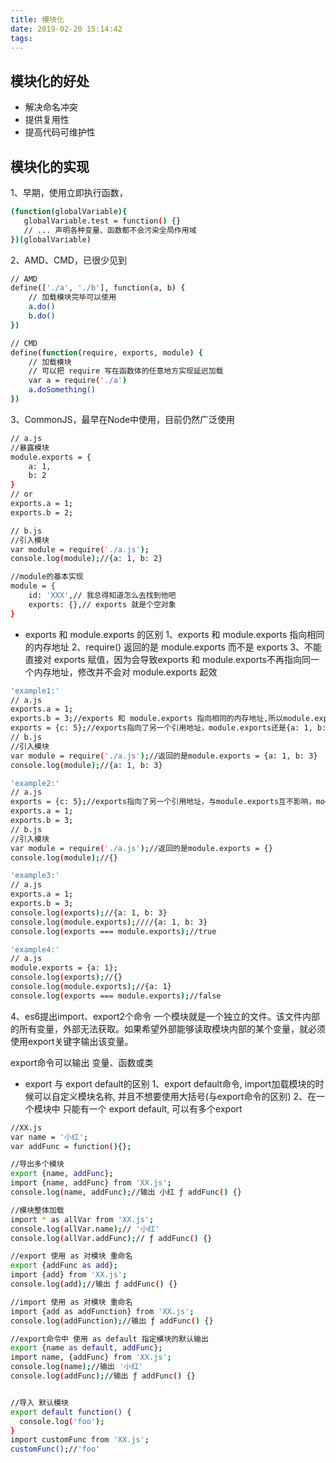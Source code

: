 ```yaml
---
title: 模块化
date: 2019-02-20 15:14:42
tags:
---
```


## 模块化的好处
* 解决命名冲突
* 提供复用性
* 提高代码可维护性

## 模块化的实现
1、早期，使用立即执行函数，
``` bash
(function(globalVariable){
   globalVariable.test = function() {}
   // ... 声明各种变量、函数都不会污染全局作用域
})(globalVariable)
```
2、AMD、CMD，已很少见到
``` bash
// AMD
define(['./a', './b'], function(a, b) {
    // 加载模块完毕可以使用
    a.do()
    b.do()
})

// CMD
define(function(require, exports, module) {
    // 加载模块
    // 可以把 require 写在函数体的任意地方实现延迟加载
    var a = require('./a')
    a.doSomething()
})
```
3、CommonJS，最早在Node中使用，目前仍然广泛使用

``` bash
// a.js
//暴露模块
module.exports = {
    a: 1,
    b: 2
}
// or
exports.a = 1;
exports.b = 2;

// b.js
//引入模块
var module = require('./a.js');
console.log(module);//{a: 1, b: 2}
```

``` bash
//module的基本实现
module = {
    id: 'XXX',// 我总得知道怎么去找到他吧
    exports: {},// exports 就是个空对象
}
```

* exports 和 module.exports 的区别
1、exports 和 module.exports 指向相同的内存地址
2、require() 返回的是 module.exports 而不是 exports
3、不能直接对 exports 赋值，因为会导致exports 和 module.exports不再指向同一个内存地址，修改并不会对 module.exports 起效

``` bash
'example1:'
// a.js
exports.a = 1;
exports.b = 3;//exports 和 module.exports 指向相同的内存地址,所以module.exports = {a: 1, b: 3}
exports = {c: 5};//exports指向了另一个引用地址，module.exports还是{a: 1, b: 3}
// b.js
//引入模块
var module = require('./a.js');//返回的是module.exports = {a: 1, b: 3}
console.log(module);//{a: 1, b: 3}

'example2:'
// a.js
exports = {c: 5};//exports指向了另一个引用地址，与module.exports互不影响，module.exports是{}
exports.a = 1;
exports.b = 3;
// b.js
//引入模块
var module = require('./a.js');//返回的是module.exports = {}
console.log(module);//{}
```


``` bash
'example3:'
// a.js
exports.a = 1;
exports.b = 3;
console.log(exports);//{a: 1, b: 3}
console.log(module.exports);////{a: 1, b: 3}
console.log(exports === module.exports);//true

'example4:'
// a.js
module.exports = {a: 1};
console.log(exports);//{}
console.log(module.exports);//{a: 1}
console.log(exports === module.exports);//false
```

4、es6提出import、export2个命令
一个模块就是一个独立的文件。该文件内部的所有变量，外部无法获取。如果希望外部能够读取模块内部的某个变量，就必须使用export关键字输出该变量。

export命令可以输出 变量、函数或类
* export 与 export default的区别
   1、export default命令, import加载模块的时候可以自定义模块名称, 并且不想要使用大括号(与export命令的区别)
   2、在一个模块中 只能有一个 export default, 可以有多个export


``` bash
//XX.js
var name = '小红';
var addFunc = function(){};

//导出多个模块
export {name, addFunc};
import {name, addFunc} from 'XX.js';
console.log(name, addFunc);//输出 小红 ƒ addFunc() {}

//模块整体加载
import * as allVar from 'XX.js';
console.log(allVar.name);// '小红'
console.log(allVar.addFunc);// ƒ addFunc() {}

//export 使用 as 对模块 重命名
export {addFunc as add};
import {add} from 'XX.js';
console.log(add);//输出 ƒ addFunc() {}

//import 使用 as 对模块 重命名
import {add as addFunction} from 'XX.js';
console.log(addFunction);//输出 ƒ addFunc() {}

//export命令中 使用 as default 指定模块的默认输出
export {name as default, addFunc};
import name, {addFunc} from 'XX.js';
console.log(name);//输出 '小红'
console.log(addFunc);//输出 ƒ addFunc() {}


//导入 默认模块
export default function() {
  console.log('foo');
}
import customFunc from 'XX.js';
customFunc();//'foo'
```
